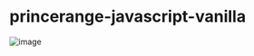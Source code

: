 # princerange-javascript-vanilla



![image](https://user-images.githubusercontent.com/96994158/163452520-92c14de9-4f9b-4159-bf79-051e9f7e5da0.png)
